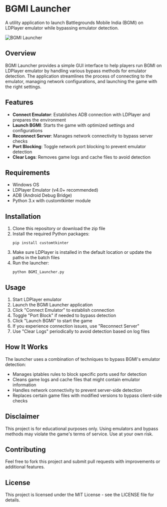 # BGMI Launcher

A utility application to launch Battlegrounds Mobile India (BGMI) on LDPlayer emulator while bypassing emulator detection.

![BGMI Launcher](https://placeholder-image-url.com/bgmi-launcher.png)

## Overview

BGMI Launcher provides a simple GUI interface to help players run BGMI on LDPlayer emulator by handling various bypass methods for emulator detection. The application streamlines the process of connecting to the emulator, managing network configurations, and launching the game with the right settings.

## Features

- **Connect Emulator**: Establishes ADB connection with LDPlayer and prepares the environment
- **Launch BGMI**: Starts the game with optimized settings and configurations
- **Reconnect Server**: Manages network connectivity to bypass server checks
- **Port Blocking**: Toggle network port blocking to prevent emulator detection
- **Clear Logs**: Removes game logs and cache files to avoid detection

## Requirements

- Windows OS
- LDPlayer Emulator (v4.0+ recommended)
- ADB (Android Debug Bridge)
- Python 3.x with customtkinter module

## Installation

1. Clone this repository or download the zip file
2. Install the required Python packages:
   ```
   pip install customtkinter
   ```
3. Make sure LDPlayer is installed in the default location or update the paths in the batch files
4. Run the launcher:
   ```
   python BGMI_Launcher.py
   ```

## Usage

1. Start LDPlayer emulator
2. Launch the BGMI Launcher application
3. Click "Connect Emulator" to establish connection
4. Toggle "Port Block" if needed to bypass detection
5. Click "Launch BGMI" to start the game
6. If you experience connection issues, use "Reconnect Server"
7. Use "Clear Logs" periodically to avoid detection based on log files

## How It Works

The launcher uses a combination of techniques to bypass BGMI's emulator detection:

- Manages iptables rules to block specific ports used for detection
- Cleans game logs and cache files that might contain emulator information
- Handles network connectivity to prevent server-side detection
- Replaces certain game files with modified versions to bypass client-side checks

## Disclaimer

This project is for educational purposes only. Using emulators and bypass methods may violate the game's terms of service. Use at your own risk.

## Contributing

Feel free to fork this project and submit pull requests with improvements or additional features.

## License

This project is licensed under the MIT License - see the LICENSE file for details.
